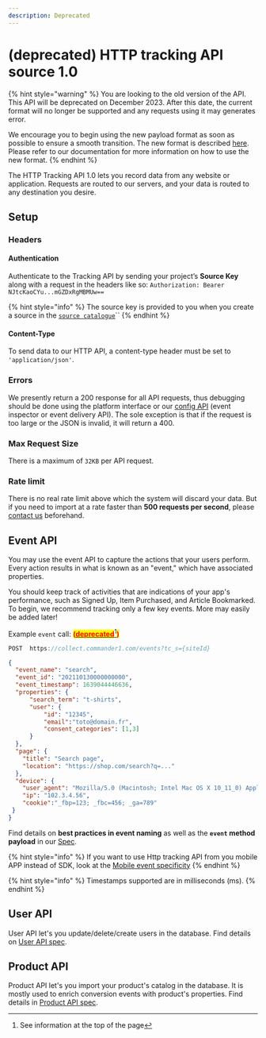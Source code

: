 ```yaml
---
description: Deprecated
---
```


# (deprecated) HTTP tracking API source 1.0

{% hint style="warning" %}
You are looking to the old version of the API.\
This API will be deprecated on December 2023. After this date, the current format will no longer be supported and any requests using it may generates error.

We encourage you to begin using the new payload format as soon as possible to ensure a smooth transition. The new format is described [here](./#track). Please refer to our documentation for more information on how to use the new format.
{% endhint %}

The HTTP Tracking API 1.0 lets you record data from any website or application. Requests are routed to our servers, and your data is routed to any destination you desire.

## Setup

### Headers

#### Authentication

Authenticate to the Tracking API by sending your project’s **Source Key** along with a request in the headers like so: `Authorization: Bearer NJtcKaoCYu...mGZDxRgMBMUw==`

{% hint style="info" %}
The source key is provided to you when you create a source in the [`source catalogue`](../)``
{% endhint %}

#### Content-Type <a href="#content-type" id="content-type"></a>

To send data to our HTTP API, a content-type header must be set to `'application/json'`.

### Errors

We presently return a 200 response for all API requests, thus debugging should be done using the platform interface or our [config API](../../../../developers/config-api.md) (event inspector or event delivery API). The sole exception is that if the request is too large or the JSON is invalid, it will return a 400.

### Max Request Size <a href="#max-request-size" id="max-request-size"></a>

There is a maximum of `32KB` per API request.

### Rate limit

There is no real rate limit above which the system will discard your data. But if you need to import at a rate faster than **500 requests per second**, please [contact us](mailto:support@commandersact.com) beforehand.

## Event API <a href="#track" id="track"></a>

You may use the event API to capture the actions that your users perform. Every action results in what is known as an "event," which have associated properties.

You should keep track of activities that are indications of your app's performance, such as Signed Up, Item Purchased, and Article Bookmarked. To begin, we recommend tracking only a few key events. More may easily be added later!

Example `event` call: <mark style="color:red;">**(**</mark>[<mark style="color:red;">**deprecated**</mark>](#user-content-fn-1)[^1]<mark style="color:red;">**)**</mark>

```c
POST  https://collect.commander1.com/events?tc_s={siteId}
```

```json
{
  "event_name": "search",
  "event_id": "202110130000000000",
  "event_timestamp": 1639044446636,
  "properties": {
      "search_term": "t-shirts", 
      "user": {
          "id": "12345",
          "email":"toto@domain.fr",
          "consent_categories": [1,3]
      }
  },
  "page": {
    "title": "Search page",
    "location": "https://shop.com/search?q=..."
  },
  "device": {
    "user_agent": "Mozilla/5.0 (Macintosh; Intel Mac OS X 10_11_0) AppleWebKit/537.36 (KHTML, like Gecko) Chrome/46.0.2490.86 Safari/537.36",
    "ip": "102.3.4.56", 
    "cookie":"_fbp=123; _fbc=456; _ga=789"
 }
}
```

Find details on **best practices in event naming** as well as the **`event` method payload** in our [Spec](../../../../developers/tracking/about-events/).

{% hint style="info" %}
If you want to use Http tracking API from you mobile APP instead of SDK, look at the [Mobile event specificity](../../../../developers/tracking/about-events/mobile-sdk-event-specificity.md)
{% endhint %}

{% hint style="info" %}
Timestamps supported are in milliseconds (ms).
{% endhint %}

## User API

User API let's you update/delete/create users in the database. Find details on [User API spec](https://community.commandersact.com/datacommander/api/users).

## Product API

Product API let's you import your product's catalog in the database. It is mostly used to enrich conversion events with product's properties. Find details in [Product API spec](https://community.commandersact.com/datacommander/api/conversions-and-product-catalog-v2.0#upsert-products).

[^1]: See information at the top of the page
